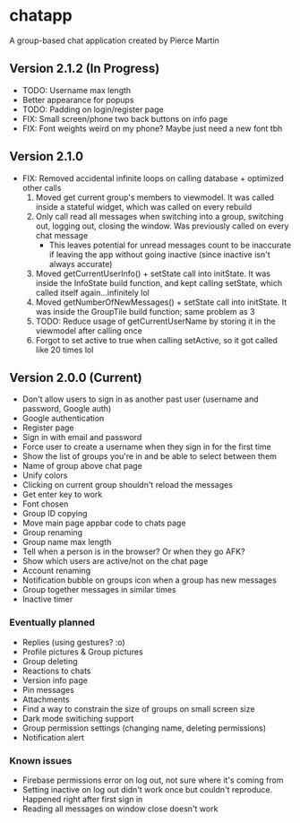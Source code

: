 # chatapp

A group-based chat application created by Pierce Martin

## Version 2.1.2 (In Progress)

* TODO: Username max length
* Better appearance for popups
* TODO: Padding on login/register page
* FIX: Small screen/phone two back buttons on info page
* FIX: Font weights weird on my phone? Maybe just need a new font tbh

## Version 2.1.0

* FIX: Removed accidental infinite loops on calling database + optimized other calls
    1. Moved get current group's members to viewmodel. It was called inside a stateful widget, which was called on every rebuild
    2. Only call read all messages when switching into a group, switching out, logging out, closing the window. Was previously called on every chat message
        * This leaves potential for unread messages count to be inaccurate if leaving the app without going inactive (since inactive isn't always accurate)
    3. Moved getCurrentUserInfo() + setState call into initState. It was inside the InfoState build function, and kept calling setState, which called itself again...infinitely lol
    4. Moved getNumberOfNewMessages() + setState call into initState. It was inside the GroupTile build function; same problem as 3
    5. TODO: Reduce usage of getCurrentUserName by storing it in the viewmodel after calling once
    6. Forgot to set active to true when calling setActive, so it got called like 20 times lol

## Version 2.0.0 (Current)

* Don't allow users to sign in as another past user (username and password, Google auth)
* Google authentication
* Register page
* Sign in with email and password
* Force user to create a username when they sign in for the first time
* Show the list of groups you're in and be able to select between them
* Name of group above chat page
* Unify colors
* Clicking on current group shouldn't reload the messages
* Get enter key to work
* Font chosen
* Group ID copying
* Move main page appbar code to chats page
* Group renaming
* Group name max length
* Tell when a person is in the browser? Or when they go AFK?
* Show which users are active/not on the chat page
* Account renaming
* Notification bubble on groups icon when a group has new messages
* Group together messages in similar times
* Inactive timer

### Eventually planned

* Replies (using gestures? :o)
* Profile pictures & Group pictures
* Group deleting
* Reactions to chats
* Version info page
* Pin messages
* Attachments
* Find a way to constrain the size of groups on small screen size
* Dark mode switiching support
* Group permission settings (changing name, deleting permissions)
* Notification alert

### Known issues

* Firebase permissions error on log out, not sure where it's coming from
* Setting inactive on log out didn't work once but couldn't reproduce. Happened right after first sign in
* Reading all messages on window close doesn't work
  